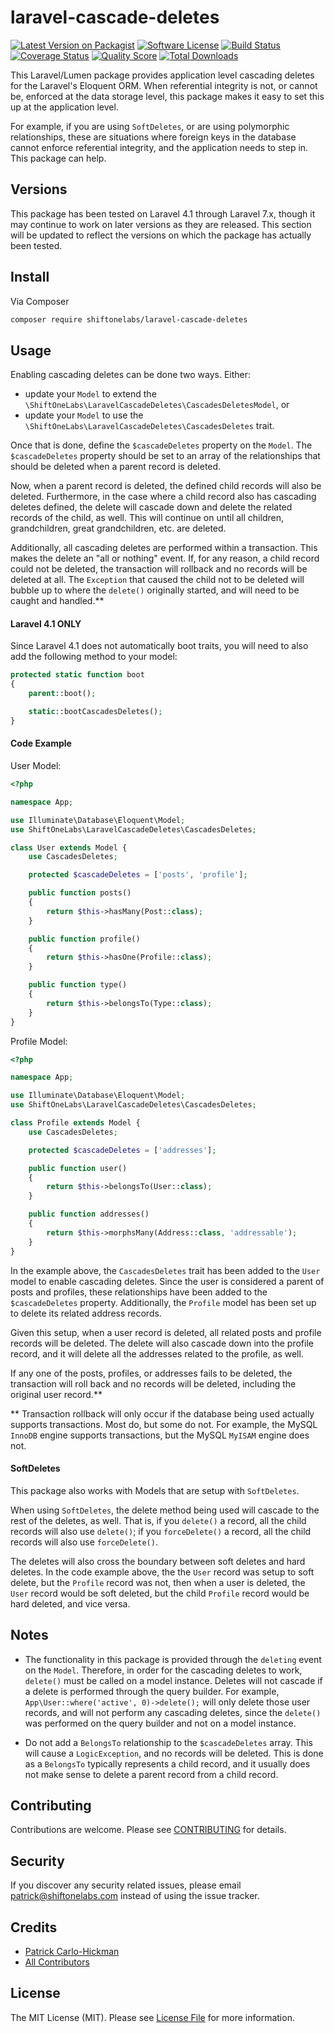 # laravel-cascade-deletes

[![Latest Version on Packagist][ico-version]][link-packagist]
[![Software License][ico-license]](LICENSE.txt)
[![Build Status][ico-travis]][link-travis]
[![Coverage Status][ico-scrutinizer]][link-scrutinizer]
[![Quality Score][ico-code-quality]][link-code-quality]
[![Total Downloads][ico-downloads]][link-downloads]

This Laravel/Lumen package provides application level cascading deletes for the Laravel's Eloquent ORM. When referential integrity is not, or cannot be, enforced at the data storage level, this package makes it easy to set this up at the application level.

For example, if you are using `SoftDeletes`, or are using polymorphic relationships, these are situations where foreign keys in the database cannot enforce referential integrity, and the application needs to step in. This package can help.

## Versions

This package has been tested on Laravel 4.1 through Laravel 7.x, though it may continue to work on later versions as they are released. This section will be updated to reflect the versions on which the package has actually been tested.

## Install

Via Composer

``` bash
composer require shiftonelabs/laravel-cascade-deletes
```

## Usage

Enabling cascading deletes can be done two ways. Either:
- update your `Model` to extend the `\ShiftOneLabs\LaravelCascadeDeletes\CascadesDeletesModel`, or
- update your `Model` to use the `\ShiftOneLabs\LaravelCascadeDeletes\CascadesDeletes` trait.

Once that is done, define the `$cascadeDeletes` property on the `Model`. The `$cascadeDeletes` property should be set to an array of the relationships that should be deleted when a parent record is deleted.

Now, when a parent record is deleted, the defined child records will also be deleted. Furthermore, in the case where a child record also has cascading deletes defined, the delete will cascade down and delete the related records of the child, as well. This will continue on until all children, grandchildren, great grandchildren, etc. are deleted.

Additionally, all cascading deletes are performed within a transaction. This makes the delete an "all or nothing" event. If, for any reason, a child record could not be deleted, the transaction will rollback and no records will be deleted at all. The `Exception` that caused the child not to be deleted will bubble up to where the `delete()` originally started, and will need to be caught and handled.**

#### Laravel 4.1 ONLY

Since Laravel 4.1 does not automatically boot traits, you will need to also add the following method to your model:

``` php
protected static function boot
{
    parent::boot();

    static::bootCascadesDeletes();
}
```

#### Code Example

User Model:

``` php
<?php

namespace App;

use Illuminate\Database\Eloquent\Model;
use ShiftOneLabs\LaravelCascadeDeletes\CascadesDeletes;

class User extends Model {
    use CascadesDeletes;

    protected $cascadeDeletes = ['posts', 'profile'];

    public function posts()
    {
        return $this->hasMany(Post::class);
    }

    public function profile()
    {
        return $this->hasOne(Profile::class);
    }

    public function type()
    {
        return $this->belongsTo(Type::class);
    }
}
```

Profile Model:

``` php
<?php

namespace App;

use Illuminate\Database\Eloquent\Model;
use ShiftOneLabs\LaravelCascadeDeletes\CascadesDeletes;

class Profile extends Model {
    use CascadesDeletes;

    protected $cascadeDeletes = ['addresses'];

    public function user()
    {
        return $this->belongsTo(User::class);
    }

    public function addresses()
    {
        return $this->morphsMany(Address::class, 'addressable');
    }
}
```

In the example above, the `CascadesDeletes` trait has been added to the `User` model to enable cascading deletes. Since the user is considered a parent of posts and profiles, these relationships have been added to the `$cascadeDeletes` property. Additionally, the `Profile` model has been set up to delete its related address records.

Given this setup, when a user record is deleted, all related posts and profile records will be deleted. The delete will also cascade down into the profile record, and it will delete all the addresses related to the profile, as well.

If any one of the posts, profiles, or addresses fails to be deleted, the transaction will roll back and no records will be deleted, including the original user record.**

** Transaction rollback will only occur if the database being used actually supports transactions. Most do, but some do not. For example, the MySQL `InnoDB` engine supports transactions, but the MySQL `MyISAM` engine does not.

#### SoftDeletes

This package also works with Models that are setup with `SoftDeletes`.

When using `SoftDeletes`, the delete method being used will cascade to the rest of the deletes, as well. That is, if you `delete()` a record, all the child records will also use `delete()`; if you `forceDelete()` a record, all the child records will also use `forceDelete()`.

The deletes will also cross the boundary between soft deletes and hard deletes. In the code example above, the the `User` record was setup to soft delete, but the `Profile` record was not, then when a user is deleted, the `User` record would be soft deleted, but the child `Profile` record would be hard deleted, and vice versa.

## Notes

- The functionality in this package is provided through the `deleting` event on the `Model`. Therefore, in order for the cascading deletes to work, `delete()` must be called on a model instance. Deletes will not cascade if a delete is performed through the query builder. For example, `App\User::where('active', 0)->delete();` will only delete those user records, and will not perform any cascading deletes, since the `delete()` was performed on the query builder and not on a model instance.

- Do not add a `BelongsTo` relationship to the `$cascadeDeletes` array. This will cause a `LogicException`, and no records will be deleted. This is done as a `BelongsTo` typically represents a child record, and it usually does not make sense to delete a parent record from a child record.

## Contributing

Contributions are welcome. Please see [CONTRIBUTING](CONTRIBUTING.md) for details.

## Security

If you discover any security related issues, please email patrick@shiftonelabs.com instead of using the issue tracker.

## Credits

- [Patrick Carlo-Hickman][link-author]
- [All Contributors][link-contributors]

## License

The MIT License (MIT). Please see [License File](LICENSE.txt) for more information.

[ico-version]: https://img.shields.io/packagist/v/shiftonelabs/laravel-cascade-deletes.svg?style=flat-square
[ico-license]: https://img.shields.io/badge/license-MIT-brightgreen.svg?style=flat-square
[ico-travis]: https://img.shields.io/travis/shiftonelabs/laravel-cascade-deletes/master.svg?style=flat-square
[ico-scrutinizer]: https://img.shields.io/scrutinizer/coverage/g/shiftonelabs/laravel-cascade-deletes.svg?style=flat-square
[ico-code-quality]: https://img.shields.io/scrutinizer/g/shiftonelabs/laravel-cascade-deletes.svg?style=flat-square
[ico-downloads]: https://img.shields.io/packagist/dt/shiftonelabs/laravel-cascade-deletes.svg?style=flat-square

[link-packagist]: https://packagist.org/packages/shiftonelabs/laravel-cascade-deletes
[link-travis]: https://travis-ci.org/shiftonelabs/laravel-cascade-deletes
[link-scrutinizer]: https://scrutinizer-ci.com/g/shiftonelabs/laravel-cascade-deletes/code-structure
[link-code-quality]: https://scrutinizer-ci.com/g/shiftonelabs/laravel-cascade-deletes
[link-downloads]: https://packagist.org/packages/shiftonelabs/laravel-cascade-deletes
[link-author]: https://github.com/patrickcarlohickman
[link-contributors]: ../../contributors
